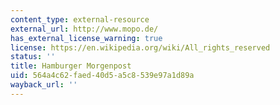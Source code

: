 ```yaml
---
content_type: external-resource
external_url: http://www.mopo.de/
has_external_license_warning: true
license: https://en.wikipedia.org/wiki/All_rights_reserved
status: ''
title: Hamburger Morgenpost
uid: 564a4c62-faed-40d5-a5c8-539e97a1d89a
wayback_url: ''
---
```

